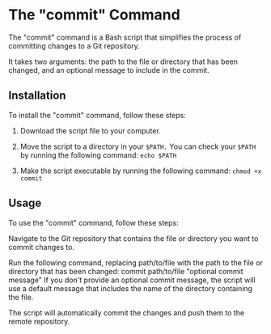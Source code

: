 # The "commit" Command

The "commit" command is a Bash script that simplifies the process of committing changes to a Git repository.

It takes two arguments: the path to the file or directory that has been changed, and an optional message to include in the commit.

## Installation

To install the "commit" command, follow these steps:

1. Download the script file to your computer.

2. Move the script to a directory in your ``` $PATH. ``` You can check your ```$PATH``` by running the following command: ```echo $PATH```

3. Make the script executable by running the following command: ``` chmod +x commit ```

## Usage

To use the "commit" command, follow these steps:

Navigate to the Git repository that contains the file or directory you want to commit changes to.

Run the following command, replacing path/to/file with the path to the file or directory that has been changed: commit path/to/file "optional commit message" If you don't provide an optional commit message, the script will use a default message that includes the name of the directory containing the file.

The script will automatically commit the changes and push them to the remote repository.
